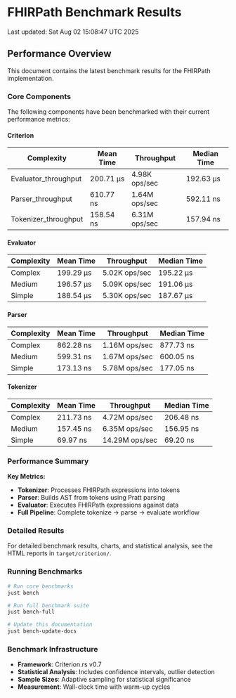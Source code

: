 # FHIRPath Benchmark Results

Last updated: Sat Aug 02 15:08:47 UTC 2025

## Performance Overview

This document contains the latest benchmark results for the FHIRPath implementation.

### Core Components

The following components have been benchmarked with their current performance metrics:

#### Criterion

| Complexity | Mean Time | Throughput | Median Time |
|------------|-----------|------------|-------------|
| Evaluator_throughput | 200.71 μs | 4.98K ops/sec | 192.63 μs |
| Parser_throughput | 610.77 ns | 1.64M ops/sec | 592.11 ns |
| Tokenizer_throughput | 158.54 ns | 6.31M ops/sec | 157.94 ns |

#### Evaluator

| Complexity | Mean Time | Throughput | Median Time |
|------------|-----------|------------|-------------|
| Complex | 199.29 μs | 5.02K ops/sec | 195.22 μs |
| Medium | 196.57 μs | 5.09K ops/sec | 191.06 μs |
| Simple | 188.54 μs | 5.30K ops/sec | 187.67 μs |

#### Parser

| Complexity | Mean Time | Throughput | Median Time |
|------------|-----------|------------|-------------|
| Complex | 862.28 ns | 1.16M ops/sec | 877.73 ns |
| Medium | 599.31 ns | 1.67M ops/sec | 600.05 ns |
| Simple | 173.13 ns | 5.78M ops/sec | 177.05 ns |

#### Tokenizer

| Complexity | Mean Time | Throughput | Median Time |
|------------|-----------|------------|-------------|
| Complex | 211.73 ns | 4.72M ops/sec | 206.48 ns |
| Medium | 157.45 ns | 6.35M ops/sec | 156.95 ns |
| Simple | 69.97 ns | 14.29M ops/sec | 69.20 ns |

### Performance Summary

**Key Metrics:**
- **Tokenizer**: Processes FHIRPath expressions into tokens
- **Parser**: Builds AST from tokens using Pratt parsing
- **Evaluator**: Executes FHIRPath expressions against data
- **Full Pipeline**: Complete tokenize → parse → evaluate workflow

### Detailed Results

For detailed benchmark results, charts, and statistical analysis, see the HTML reports in `target/criterion/`.

### Running Benchmarks

```bash
# Run core benchmarks
just bench

# Run full benchmark suite
just bench-full

# Update this documentation
just bench-update-docs
```

### Benchmark Infrastructure

- **Framework**: Criterion.rs v0.7
- **Statistical Analysis**: Includes confidence intervals, outlier detection
- **Sample Sizes**: Adaptive sampling for statistical significance
- **Measurement**: Wall-clock time with warm-up cycles

